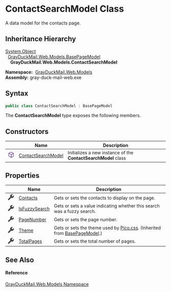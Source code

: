 ContactSearchModel Class
========================
A data model for the contacts page.


Inheritance Hierarchy
---------------------
[System.Object][1]  
  [GrayDuckMail.Web.Models.BasePageModel][2]  
    **GrayDuckMail.Web.Models.ContactSearchModel**  

  **Namespace:**  [GrayDuckMail.Web.Models][3]  
  **Assembly:** gray-duck-mail-web.exe

Syntax
------

```csharp
public class ContactSearchModel : BasePageModel
```

The **ContactSearchModel** type exposes the following members.


Constructors
------------

|                  | Name                    | Description                                                    |
| ---------------- | ----------------------- | -------------------------------------------------------------- |
| ![Public method] | [ContactSearchModel][4] | Initializes a new instance of the **ContactSearchModel** class |


Properties
----------

|                    | Name               | Description                                                                        |
| ------------------ | ------------------ | ---------------------------------------------------------------------------------- |
| ![Public property] | [Contacts][5]      | Gets or sets the contacts to display on the page.                                  |
| ![Public property] | [IsFuzzySearch][6] | Gets or sets a value indicating whether this search was a fuzzy search.            |
| ![Public property] | [PageNumber][7]    | Gets or sets the page number.                                                      |
| ![Public property] | [Theme][8]         | Gets or sets the theme used by [Pico.css][9]. (Inherited from [BasePageModel][2].) |
| ![Public property] | [TotalPages][10]   | Gets or sets the total number of pages.                                            |


See Also
--------

#### Reference
[GrayDuckMail.Web.Models Namespace][3]  

[1]: https://docs.microsoft.com/dotnet/api/system.object
[2]: ../BasePageModel/README.md
[3]: ../README.md
[4]: _ctor.md
[5]: Contacts.md
[6]: IsFuzzySearch.md
[7]: PageNumber.md
[8]: ../BasePageModel/Theme.md
[9]: https://picocss.com/docs/themes.html
[10]: TotalPages.md
[Public method]: ../../icons/pubmethod.svg "Public method"
[Public property]: ../../icons/pubproperty.svg "Public property"